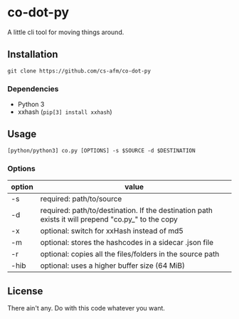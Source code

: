 # co-dot-py
A little cli tool for moving things around.
## Installation
```git clone https://github.com/cs-afm/co-dot-py```
### Dependencies
* Python 3
* xxhash (```pip[3] install xxhash```)
## Usage
```[python/python3] co.py [OPTIONS] -s $SOURCE -d $DESTINATION```
### Options
option | value
------------ | -------------
-s| required: path/to/source
-d | required: path/to/destination. If the destination path exists it will prepend "co.py_" to the copy
-x | optional: switch for xxHash instead of md5
-m | optional: stores the hashcodes in a sidecar .json file
-r | optional: copies all the files/folders in the source path
-hib | optional: uses a higher buffer size (64 MiB)
## License
There ain't any. Do with this code whatever you want.
